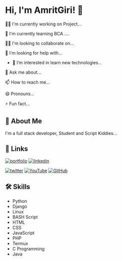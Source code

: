 


# Hi, I'm AmritGiri! 👋

👩‍💻 I'm currently working on Project...

🧠 I'm currently learning BCA ....

👯‍♀️ I'm looking to collaborate on...

🤔 I'm looking for help with...




- 👀 I’m interested in learn new technologies...

💬 Ask me about...

📫 How to reach me...

😄 Pronouns...

⚡️ Fun fact...

## 🚀 About Me

I'm a full stack developer, Student and Script Kiddies...

## 🔗 Links

[![portfolio](https://img.shields.io/badge/my_portfolio-1dcf57?style=for-the-badge&logo=ko-fi&logoColor=white)](https://amrit-giri.com.np/)
[![linkedin](https://img.shields.io/badge/linkedin-0A66C2?style=for-the-badge&logo=linkedin&logoColor=white)](https://www.linkedin.com/in/amrit-giri-6a2500198/)


[![twitter](https://img.shields.io/badge/twitter-1DA1F2?style=for-the-badge&logo=twitter&logoColor=white)](https://twitter.com/AmritGi56713133)
[![YouTube](https://img.shields.io/badge/youtube-ffffff?style=for-the-badge&logo=youtube&logoColor=red)](https://m.youtube.com/channel/UCVme0WEkXsjIUJXMQPx_iHA?sub_confirmation=1)
[![GitHub](https://img.shields.io/badge/github-ffffff?style=for-the-badge&logo=github&logoColor=black)](https://github.com/Amrit-Giri/)








## 🛠 Skills

- Python
- Django
- Linux
- BASH Script
- HTML
- CSS
- JavaScript
- PHP
- Termux
- C Programming
- Java


<!---![Logo](https://dev-to-uploads.s3.amazonaws.com/uploads/articles/th5xamgrr6se0x5ro4g6.png)
--->

<!---
Amrit-Giri/Amrit-Giri is a ✨ special ✨ repository because its `README.md` (this file) appears on your GitHub profile.
You can click the Preview link to take a look at your changes.
--->
